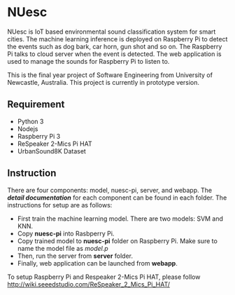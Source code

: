 # NUesc

NUesc is IoT based environmental sound classification system for smart cities. The machine learning inference is deployed on Raspberry Pi to detect the events such as dog bark, car horn, gun shot and so on. The Raspberry Pi talks to cloud server when the event is detected. The web application is used to manage the sounds for Raspberry Pi to listen to.

This is the final year project of Software Engineering from University of Newcastle, Australia. This project is currently in prototype version.

## Requirement

* Python 3
* Nodejs
* Raspberry Pi 3
* ReSpeaker 2-Mics Pi HAT
* UrbanSound8K Dataset

## Instruction

There are four components: model, nuesc-pi, server, and webapp. The *__detail documentation__* for each component can be found in each folder. The instructions for setup are as follows:

* First train the machine learning model. There are two models: SVM and KNN.
* Copy __nuesc-pi__ into Rasbperry Pi.
* Copy trained model to __nuesc-pi__ folder on Raspberry Pi. Make sure to name the model file as *model.p*
* Then, run the server from __server__ folder.
* Finally, web application can be launched from __webapp__.

To setup Raspberry Pi and Respeaker 2-Mics Pi HAT, please follow http://wiki.seeedstudio.com/ReSpeaker_2_Mics_Pi_HAT/